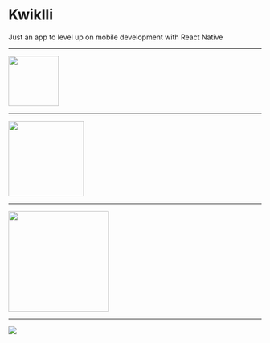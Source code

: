 # Kwiklli
Just an app to level up on mobile development with React Native

---

<img src="https://res.cloudinary.com/shaolinmkz/image/upload/v1616080009/softcom/kwiklli/npay-white.svg" width="100">

---
<img src="https://res.cloudinary.com/shaolinmkz/image/upload/v1605358954/softcom/kwiklli/npay-logo.svg" width="150">

---
<img src="https://res.cloudinary.com/shaolinmkz/image/upload/v1616080009/softcom/kwiklli/npay-white.svg" width="200">

---
![](https://res.cloudinary.com/shaolinmkz/image/upload/v1616075931/softcom/kwiklli/kwiklli-sdk.gif)
